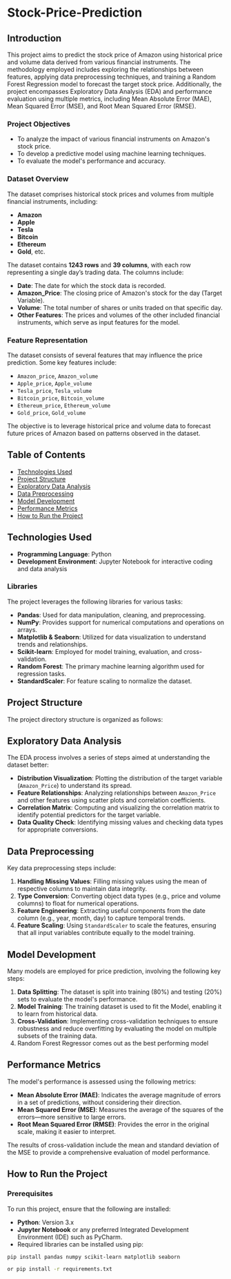 # Stock-Price-Prediction


## Introduction
This project aims to predict the stock price of Amazon using historical price and volume data derived from various financial instruments. The methodology employed includes exploring the relationships between features, applying data preprocessing techniques, and training a Random Forest Regression model to forecast the target stock price. Additionally, the project encompasses Exploratory Data Analysis (EDA) and performance evaluation using multiple metrics, including Mean Absolute Error (MAE), Mean Squared Error (MSE), and Root Mean Squared Error (RMSE).

### Project Objectives
- To analyze the impact of various financial instruments on Amazon's stock price.
- To develop a predictive model using machine learning techniques.
- To evaluate the model's performance and accuracy.

### Dataset Overview
The dataset comprises historical stock prices and volumes from multiple financial instruments, including:
- **Amazon**
- **Apple**
- **Tesla**
- **Bitcoin**
- **Ethereum**
- **Gold**, etc.

The dataset contains **1243 rows** and **39 columns**, with each row representing a single day’s trading data. The columns include:
- **Date**: The date for which the stock data is recorded.
- **Amazon_Price**: The closing price of Amazon's stock for the day (Target Variable).
- **Volume**: The total number of shares or units traded on that specific day.
- **Other Features**: The prices and volumes of the other included financial instruments, which serve as input features for the model.

### Feature Representation
The dataset consists of several features that may influence the price prediction. Some key features include:
- `Amazon_price`, `Amazon_volume`
- `Apple_price`, `Apple_volume`
- `Tesla_price`, `Tesla_volume`
- `Bitcoin_price`, `Bitcoin_volume`
- `Ethereum_price`, `Ethereum_volume`
- `Gold_price`, `Gold_volume`

The objective is to leverage historical price and volume data to forecast future prices of Amazon based on patterns observed in the dataset.

## Table of Contents
- [Technologies Used](#technologies-used)
- [Project Structure](#project-structure)
- [Exploratory Data Analysis](#exploratory-data-analysis)
- [Data Preprocessing](#data-preprocessing)
- [Model Development](#model-development)
- [Performance Metrics](#performance-metrics)
- [How to Run the Project](#how-to-run-the-project)


## Technologies Used
- **Programming Language**: Python
- **Development Environment**: Jupyter Notebook for interactive coding and data analysis

### Libraries
The project leverages the following libraries for various tasks:
- **Pandas**: Used for data manipulation, cleaning, and preprocessing.
- **NumPy**: Provides support for numerical computations and operations on arrays.
- **Matplotlib & Seaborn**: Utilized for data visualization to understand trends and relationships.
- **Scikit-learn**: Employed for model training, evaluation, and cross-validation.
- **Random Forest**: The primary machine learning algorithm used for regression tasks.
- **StandardScaler**: For feature scaling to normalize the dataset.

## Project Structure
The project directory structure is organized as follows:

## Exploratory Data Analysis
The EDA process involves a series of steps aimed at understanding the dataset better:
- **Distribution Visualization**: Plotting the distribution of the target variable (`Amazon_Price`) to understand its spread.
- **Feature Relationships**: Analyzing relationships between `Amazon_Price` and other features using scatter plots and correlation coefficients.
- **Correlation Matrix**: Computing and visualizing the correlation matrix to identify potential predictors for the target variable.
- **Data Quality Check**: Identifying missing values and checking data types for appropriate conversions.

## Data Preprocessing
Key data preprocessing steps include:
1. **Handling Missing Values**: Filling missing values using the mean of respective columns to maintain data integrity.
2. **Type Conversion**: Converting object data types (e.g., price and volume columns) to float for numerical operations.
3. **Feature Engineering**: Extracting useful components from the date column (e.g., year, month, day) to capture temporal trends.
4. **Feature Scaling**: Using `StandardScaler` to scale the features, ensuring that all input variables contribute equally to the model training.

## Model Development
Many models are employed for price prediction, involving the following key steps:
1. **Data Splitting**: The dataset is split into training (80%) and testing (20%) sets to evaluate the model's performance.
2. **Model Training**: The training dataset is used to fit the  Model, enabling it to learn from historical data.
3. **Cross-Validation**: Implementing cross-validation techniques to ensure robustness and reduce overfitting by evaluating the model on multiple subsets of the training data.
4. Random Forest Regressor comes out as the best performing model



## Performance Metrics
The model's performance is assessed using the following metrics:
- **Mean Absolute Error (MAE)**: Indicates the average magnitude of errors in a set of predictions, without considering their direction.
- **Mean Squared Error (MSE)**: Measures the average of the squares of the errors—more sensitive to large errors.
- **Root Mean Squared Error (RMSE)**: Provides the error in the original scale, making it easier to interpret.

The results of cross-validation include the mean and standard deviation of the MSE to provide a comprehensive evaluation of model performance.

## How to Run the Project

### Prerequisites
To run this project, ensure that the following are installed:
- **Python**: Version 3.x
- **Jupyter Notebook** or any preferred Integrated Development Environment (IDE) such as PyCharm.
- Required libraries can be installed using pip:
```bash
pip install pandas numpy scikit-learn matplotlib seaborn

or pip install -r requirements.txt

